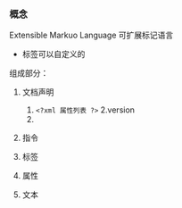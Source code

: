### 概念
Extensible Markuo Language 可扩展标记语言
 * 标签可以自定义的
 
组成部分：
1. 文档声明

    1. `<?xml 属性列表 ?>`
    2.version        
    3.
2. 指令
3. 标签
4. 属性
5. 文本
